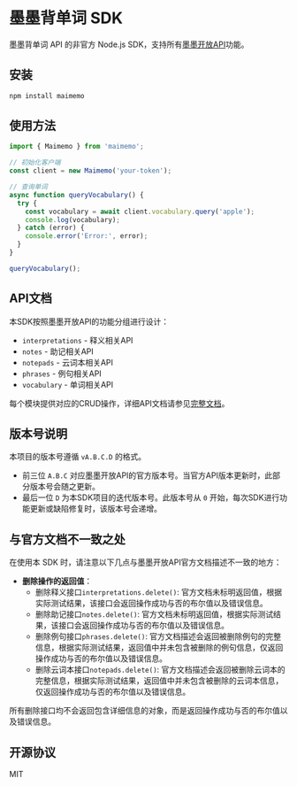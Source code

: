 # 墨墨背单词 SDK

墨墨背单词 API 的非官方 Node.js SDK，支持所有[墨墨开放API](https://open.maimemo.com/#/)功能。

## 安装

```bash
npm install maimemo
```

## 使用方法

```typescript
import { Maimemo } from 'maimemo';

// 初始化客户端
const client = new Maimemo('your-token');

// 查询单词
async function queryVocabulary() {
  try {
    const vocabulary = await client.vocabulary.query('apple');
    console.log(vocabulary);
  } catch (error) {
    console.error('Error:', error);
  }
}

queryVocabulary();
```

## API文档

本SDK按照墨墨开放API的功能分组进行设计：

- `interpretations` - 释义相关API
- `notes` - 助记相关API
- `notepads` - 云词本相关API
- `phrases` - 例句相关API
- `vocabulary` - 单词相关API

每个模块提供对应的CRUD操作，详细API文档请参见[完整文档](./docs/API.md)。

## 版本号说明

本项目的版本号遵循 `vA.B.C.D` 的格式。

- 前三位 `A.B.C` 对应墨墨开放API的官方版本号。当官方API版本更新时，此部分版本号会随之更新。
- 最后一位 `D` 为本SDK项目的迭代版本号。此版本号从 `0` 开始，每次SDK进行功能更新或缺陷修复时，该版本号会递增。

## 与官方文档不一致之处

在使用本 SDK 时，请注意以下几点与墨墨开放API官方文档描述不一致的地方：

- **删除操作的返回值**：
  - 删除释义接口`interpretations.delete()`: 官方文档未标明返回值，根据实际测试结果，该接口会返回操作成功与否的布尔值以及错误信息。
  - 删除助记接口`notes.delete()`: 官方文档未标明返回值，根据实际测试结果，该接口会返回操作成功与否的布尔值以及错误信息。
  - 删除例句接口`phrases.delete()`: 官方文档描述会返回被删除例句的完整信息，根据实际测试结果，返回值中并未包含被删除的例句信息，仅返回操作成功与否的布尔值以及错误信息。
  - 删除云词本接口`notepads.delete()`: 官方文档描述会返回被删除云词本的完整信息，根据实际测试结果，返回值中并未包含被删除的云词本信息，仅返回操作成功与否的布尔值以及错误信息。

所有删除接口均不会返回包含详细信息的对象，而是返回操作成功与否的布尔值以及错误信息。

## 开源协议

MIT
